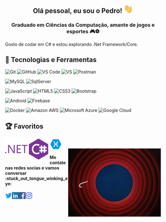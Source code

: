 <h2 align="center"> Olá pessoal, eu sou o Pedro! <img src="https://github.com/milena-ramiro/milena-ramiro/blob/main/gifs/wave.gif" width="30px"> </h2>
<h3 align="center"> Graduado em Ciências da Computação, amante de jogos e esportes 🎮⚽ </h3>

<p> Gosto de codar em C# e estou explorando .Net Framework/Core. </b> </p>



## :rocket: Tecnologias e Ferramentas

![Git](https://img.shields.io/badge/-Git-black?style=flat-square&logo=git)
![GitHub](https://img.shields.io/badge/-GitHub-181717?style=flat-square&logo=github)
![VS Code](https://img.shields.io/badge/-VS%20Code-007ACC?style=flat-square&logo=visual-studio-code)
![VS](https://img.shields.io/badge/-VS%202019-800077?style=flat-square&logo=visual-studio)
![Postman](https://img.shields.io/badge/Postman-black?style=flat-square&logo=postman)


![MySQL](https://img.shields.io/badge/-MySQL-black?style=flat-square&logo=mysql)
![SqlServer](https://img.shields.io/badge/-SqlServer-black?style=flat-square&logo=sqlserver)

![JavaScript](https://img.shields.io/badge/-JavaScript-black?style=flat-square&logo=javascript)
![HTML5](https://img.shields.io/badge/-HTML5-E34F26?style=flat-square&logo=html5&logoColor=white)
![CSS3](https://img.shields.io/badge/-CSS3-1572B6?style=flat-square&logo=css3)
![Bootstrap](https://img.shields.io/badge/-Bootstrap-563D7C?style=flat-square&logo=bootstrap)

![Android](https://img.shields.io/badge/Android-05150C?style=flat-square&logo=android)
![Firebase](https://img.shields.io/badge/Firebase-black?style=flat-square&logo=firebase)

![Docker](https://img.shields.io/badge/-Docker-black?style=flat-square&logo=docker)
![Amazon AWS](https://img.shields.io/badge/Amazon%20AWS-232F3E?style=flat-square&logo=amazon-aws)
![Microsoft Azure](https://img.shields.io/badge/Microsoft%20Azure-232F7E?style=flat-square&logo=microsoft-azure)
![Google Cloud](https://img.shields.io/badge/Google%20Cloud-black?style=flat-square&logo=google-cloud)

## :trophy: Favoritos 

<img align="left" src="https://github.com/milena-ramiro/milena-ramiro/blob/main/icons/dot-net.svg" />
<img align="left" src="https://github.com/milena-ramiro/milena-ramiro/blob/main/icons/c-sharp-solid.svg" />
<img align="left" width="40px" heigth="40px" src="https://github.com/milena-ramiro/milena-ramiro/blob/main/icons/xamarin.svg" />

<br/>
<br/>

<img align="right" src="https://github.com/milena-ramiro/milena-ramiro/blob/main/gifs/thatsall.gif" width='300'/>

<h4> Me contate nas redes socias e vamos conversar :stuck_out_tongue_winking_eye: </h4>

<a href="" target="blank"><img align="left" src="icons/twitter.svg" alt="pedro_martins" width="22px" /></a>
<a href="" target="blank"><img align="left" src="icons/linkedin.svg" alt="pedro_martins" width="22px" /></a>
<a href="" target="blank"><img align="left" src="icons/facebook.svg" alt="pedro_martins" width="22px" /></a>
<a href="" target="blank"><img align="left" src="icons/instagram.svg" alt="pedro_martins" width="22px" /></a>
